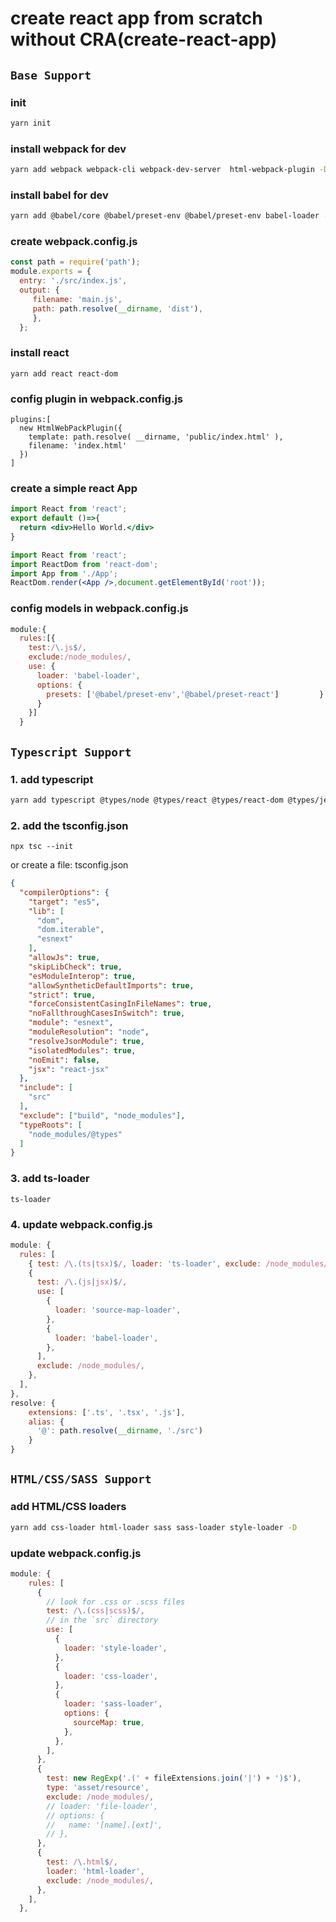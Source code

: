 # create react app from scratch without CRA(create-react-app)

## `Base Support`

### init
```bash
yarn init
```

### install webpack for dev
```bash
yarn add webpack webpack-cli webpack-dev-server  html-webpack-plugin -D
```

### install babel for dev
```bash
yarn add @babel/core @babel/preset-env @babel/preset-env babel-loader -D
```

### create webpack.config.js
```js
const path = require('path');
module.exports = {   
  entry: './src/index.js',   
  output: {     
     filename: 'main.js',      
     path: path.resolve(__dirname, 'dist'),   
     },
  };
```

### install react
```
yarn add react react-dom
``` 

### config plugin in webpack.config.js
```
plugins:[   
  new HtmlWebPackPlugin({      
    template: path.resolve( __dirname, 'public/index.html' ),      
    filename: 'index.html'   
  })
]
```

### create a simple react App
```jsx
import React from 'react';
export default ()=>{   
  return <div>Hello World.</div>
}
```
```jsx
import React from 'react';
import ReactDom from 'react-dom';
import App from './App';
ReactDom.render(<App />,document.getElementById('root'));
```

### config models in webpack.config.js
```js
module:{   
  rules:[{      
    test:/\.js$/,      
    exclude:/node_modules/,      
    use: {         
      loader: 'babel-loader',         
      options: {            
        presets: ['@babel/preset-env','@babel/preset-react']         }      
      }   
    }]
  }
```

## `Typescript Support`

### 1. add typescript
```bash
yarn add typescript @types/node @types/react @types/react-dom @types/jest
```

### 2. add the tsconfig.json
```
npx tsc --init
```
or create a file: tsconfig.json
```json
{
  "compilerOptions": {
    "target": "es5",
    "lib": [
      "dom",
      "dom.iterable",
      "esnext"
    ],
    "allowJs": true,
    "skipLibCheck": true,
    "esModuleInterop": true,
    "allowSyntheticDefaultImports": true,
    "strict": true,
    "forceConsistentCasingInFileNames": true,
    "noFallthroughCasesInSwitch": true,
    "module": "esnext",
    "moduleResolution": "node",
    "resolveJsonModule": true,
    "isolatedModules": true,
    "noEmit": false,
    "jsx": "react-jsx"
  },
  "include": [
    "src"
  ],
  "exclude": ["build", "node_modules"],
  "typeRoots": [
    "node_modules/@types"
  ]
}
```

### 3. add ts-loader
```
ts-loader
```

### 4. update webpack.config.js
```js
module: {
  rules: [
    { test: /\.(ts|tsx)$/, loader: 'ts-loader', exclude: /node_modules/ },
    {
      test: /\.(js|jsx)$/,
      use: [
        {
          loader: 'source-map-loader',
        },
        {
          loader: 'babel-loader',
        },
      ],
      exclude: /node_modules/,
    },
  ],
},
resolve: {
    extensions: ['.ts', '.tsx', '.js'],
    alias: {
      '@': path.resolve(__dirname, './src')
    }
}
```

## `HTML/CSS/SASS Support`
### add HTML/CSS loaders
```bash
yarn add css-loader html-loader sass sass-loader style-loader -D
```

### update webpack.config.js
```js
module: {
    rules: [
      {
        // look for .css or .scss files
        test: /\.(css|scss)$/,
        // in the `src` directory
        use: [
          {
            loader: 'style-loader',
          },
          {
            loader: 'css-loader',
          },
          {
            loader: 'sass-loader',
            options: {
              sourceMap: true,
            },
          },
        ],
      },
      {
        test: new RegExp('.(' + fileExtensions.join('|') + ')$'),
        type: 'asset/resource',
        exclude: /node_modules/,
        // loader: 'file-loader',
        // options: {
        //   name: '[name].[ext]',
        // },
      },
      {
        test: /\.html$/,
        loader: 'html-loader',
        exclude: /node_modules/,
      },
    ],
  },
```